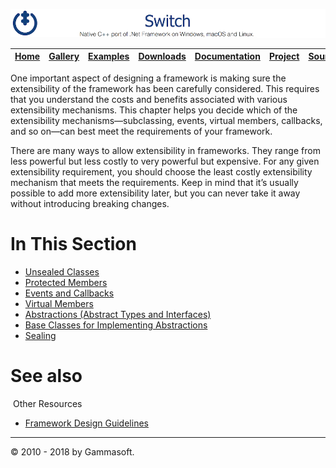 ![Switch Header](Pictures/SwitchNativeC++port.png)

| [Home](Home.md) | [Gallery](Gallery.md) | [Examples](Examples.md) | [Downloads](Downloads.md) | [Documentation](Documentation.md) | [Project](https://sourceforge.net/projects/switchpro) | [Source](https://github.com/gammasoft71/switch) | [License](License.md) | [Contact](Contact.md) | [GAMMA Soft](https://gammasoft71.wixsite.com/gammasoft) |
|-----------------|-----------------------|-------------------------|-------------------------|-----------------------------------|-------------------------------------------------------|-------------------------------------------------|-----------------------|-----------------------|---------------------------------------------------------|

One important aspect of designing a framework is making sure the extensibility of the framework has been carefully considered. This requires that you understand the costs and benefits associated with various extensibility mechanisms. This chapter helps you decide which of the extensibility mechanisms—subclassing, events, virtual members, callbacks, and so on—can best meet the requirements of your framework.

There are many ways to allow extensibility in frameworks. They range from less powerful but less costly to very powerful but expensive. For any given extensibility requirement, you should choose the least costly extensibility mechanism that meets the requirements. Keep in mind that it’s usually possible to add more extensibility later, but you can never take it away without introducing breaking changes.

# In This Section

* [Unsealed Classes](UnsealedClasses.md)
* [Protected Members](ProtectedMembers.md)
* [Events and Callbacks](EventsAndCallbacks.md)
* [Virtual Members](VirtualMembers.md)
* [Abstractions (Abstract Types and Interfaces)](AbstractionsAbstractTypesAndInterfaces.md)
* [Base Classes for Implementing Abstractions](BaseClassesForImplementingAbstractions.md)
* [Sealing](Sealing.md)

# See also
​
Other Resources

* [Framework Design Guidelines](FrameworkDesignGuidelines.md)

______________________________________________________________________________________________

© 2010 - 2018 by Gammasoft.
